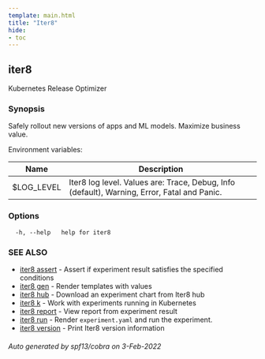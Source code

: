 ```yaml
---
template: main.html
title: "Iter8"
hide:
- toc
---
```


## iter8

Kubernetes Release Optimizer

### Synopsis

Safely rollout new versions of apps and ML models. Maximize business value.

Environment variables:

| Name               | Description |
|--------------------| ------------|
| $LOG_LEVEL         | Iter8 log level. Values are: Trace, Debug, Info (default), Warning, Error, Fatal and Panic. |


### Options

```
  -h, --help   help for iter8
```

### SEE ALSO

* [iter8 assert](iter8_assert.md)	 - Assert if experiment result satisfies the specified conditions
* [iter8 gen](iter8_gen.md)	 - Render templates with values
* [iter8 hub](iter8_hub.md)	 - Download an experiment chart from Iter8 hub
* [iter8 k](iter8_k.md)	 - Work with experiments running in Kubernetes
* [iter8 report](iter8_report.md)	 - View report from experiment result
* [iter8 run](iter8_run.md)	 - Render `experiment.yaml` and run the experiment.
* [iter8 version](iter8_version.md)	 - Print Iter8 version information

###### Auto generated by spf13/cobra on 3-Feb-2022
